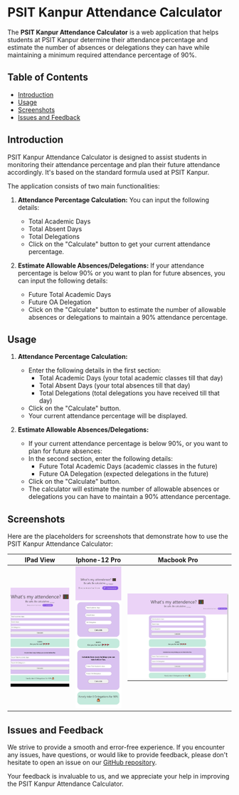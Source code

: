 # PSIT Kanpur Attendance Calculator

The **PSIT Kanpur Attendance Calculator** is a web application that helps students at PSIT Kanpur determine their attendance percentage and estimate the number of absences or delegations they can have while maintaining a minimum required attendance percentage of 90%.

## Table of Contents
- [Introduction](#introduction)
- [Usage](#usage)
- [Screenshots](#screenshots)
- [Issues and Feedback](#issues-and-feedback)

## Introduction

PSIT Kanpur Attendance Calculator is designed to assist students in monitoring their attendance percentage and plan their future attendance accordingly. It's based on the standard formula used at PSIT Kanpur.

The application consists of two main functionalities:
1. **Attendance Percentage Calculation:** You can input the following details:
   - Total Academic Days
   - Total Absent Days
   - Total Delegations
   - Click on the "Calculate" button to get your current attendance percentage.

2. **Estimate Allowable Absences/Delegations:** If your attendance percentage is below 90% or you want to plan for future absences, you can input the following details:
   - Future Total Academic Days
   - Future OA Delegation
   - Click on the "Calculate" button to estimate the number of allowable absences or delegations to maintain a 90% attendance percentage.

## Usage

1. **Attendance Percentage Calculation:**
   - Enter the following details in the first section:
     - Total Academic Days (your total academic classes till that day)
     - Total Absent Days (your total absences till that day)
     - Total Delegations (total delegations you have received till that day)
   - Click on the "Calculate" button.
   - Your current attendance percentage will be displayed.

2. **Estimate Allowable Absences/Delegations:**
   - If your current attendance percentage is below 90%, or you want to plan for future absences:
   - In the second section, enter the following details:
     - Future Total Academic Days (academic classes in the future)
     - Future OA Delegation (expected delegations in the future)
   - Click on the "Calculate" button.
   - The calculator will estimate the number of allowable absences or delegations you can have to maintain a 90% attendance percentage.

## Screenshots

Here are the placeholders for screenshots that demonstrate how to use the PSIT Kanpur Attendance Calculator:

| **IPad View** | **Iphone-12 Pro** | **Macbook Pro** |
|:---:|:---:|:---:|
| ![Screenshot 1](https://raw.githubusercontent.com/yyppsk/Attendence-Calculator-PSIT/master/iPad-1697910111698.jpeg) | ![Screenshot 2](https://raw.githubusercontent.com/yyppsk/Attendence-Calculator-PSIT/master/iPhone%2012%20Pro-1697910102935.jpeg) | ![Screenshot 3](https://raw.githubusercontent.com/yyppsk/Attendence-Calculator-PSIT/master/MacBook%20Pro-1697910116179.jpeg) |


## Issues and Feedback

We strive to provide a smooth and error-free experience. If you encounter any issues, have questions, or would like to provide feedback, please don't hesitate to open an issue on our [GitHub repository](https://github.com/your-username/your-repo).

Your feedback is invaluable to us, and we appreciate your help in improving the PSIT Kanpur Attendance Calculator.
